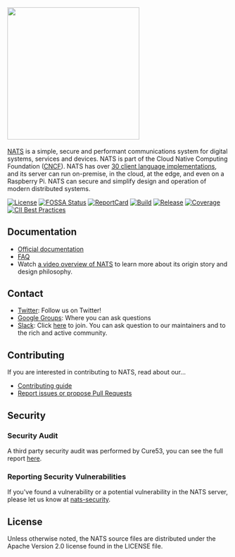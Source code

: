 ## <img src="logos/nats-server.png" width="300">

[NATS](https://nats.io) is a simple, secure and performant communications system for digital systems, services and devices. NATS is part of the Cloud Native Computing Foundation ([CNCF](https://cncf.io)). NATS has over [30 client language implementations](https://nats.io/download/), and its server can run on-premise, in the cloud, at the edge, and even on a Raspberry Pi. NATS can secure and simplify design and operation of modern distributed systems.

[![License][License-Image]][License-Url] [![FOSSA Status][Fossa-Image]][Fossa-Url] [![ReportCard][ReportCard-Image]][ReportCard-Url] [![Build][Build-Status-Image]][Build-Status-Url] [![Release][Release-Image]][Release-Url] [![Coverage][Coverage-Image]][Coverage-Url] [![CII Best Practices](https://bestpractices.coreinfrastructure.org/projects/1895/badge)](https://bestpractices.coreinfrastructure.org/projects/1895)

## Documentation

* [Official documentation](https://nats-io.github.io/docs)
* [FAQ](https://nats-io.github.io/docs/faq)
* Watch [a video overview of NATS](https://www.youtube.com/watch?v=sm63oAVPqAM) to learn more about its origin story and design philosophy.

## Contact

* [Twitter](https://twitter.com/nats_io): Follow us on Twitter!
* [Google Groups](https://groups.google.com/forum/#!forum/natsio): Where you can ask questions
* [Slack](https://natsio.slack.com): Click [here](https://slack.nats.io) to join. You can ask question to our maintainers and to the rich and active community.

## Contributing

If you are interested in contributing to NATS, read about our...

* [Contributing guide](https://nats.io/community/#contribute)
* [Report issues or propose Pull Requests](https://github.com/nats-io)

[License-Url]: https://www.apache.org/licenses/LICENSE-2.0
[License-Image]: https://img.shields.io/badge/License-Apache2-blue.svg
[Fossa-Url]: https://app.fossa.io/projects/git%2Bgithub.com%2Fnats-io%2Fgnatsd?ref=badge_shield
[Fossa-Image]: https://app.fossa.io/api/projects/git%2Bgithub.com%2Fnats-io%2Fgnatsd.svg?type=shield
[Build-Status-Url]: https://travis-ci.org/nats-io/nats-server
[Build-Status-Image]: https://travis-ci.org/nats-io/nats-server.svg?branch=master
[Release-Url]: https://github.com/nats-io/nats-server/releases/tag/v2.1.6
[Release-image]: https://img.shields.io/badge/release-v2.1.6-1eb0fc.svg
[Coverage-Url]: https://coveralls.io/r/nats-io/nats-server?branch=master
[Coverage-image]: https://coveralls.io/repos/github/nats-io/nats-server/badge.svg?branch=master
[ReportCard-Url]: https://goreportcard.com/report/nats-io/nats-server
[ReportCard-Image]: https://goreportcard.com/badge/github.com/nats-io/nats-server
[github-release]: https://github.com/nats-io/nats-server/releases/

## Security

### Security Audit

A third party security audit was performed by Cure53, you can see the full report [here](https://github.com/nats-io/nats-general/blob/master/reports/Cure53_NATS_Audit.pdf).

### Reporting Security Vulnerabilities

If you've found a vulnerability or a potential vulnerability in the NATS server, please let us know at
[nats-security](mailto:security@nats.io).

## License

Unless otherwise noted, the NATS source files are distributed
under the Apache Version 2.0 license found in the LICENSE file.
